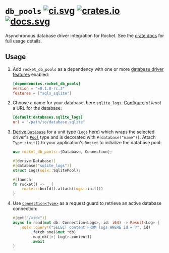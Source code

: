 # `db_pools` [![ci.svg]][ci] [![crates.io]][crate] [![docs.svg]][crate docs]

[crates.io]: https://img.shields.io/crates/v/rocket_db_pools.svg
[crate]: https://crates.io/crates/rocket_db_pools
[docs.svg]: https://img.shields.io/badge/web-master-red.svg?style=flat&label=docs&colorB=d33847
[crate docs]: https://api.rocket.rs/v0.5-rc/rocket_db_pools
[ci.svg]: https://github.com/SergioBenitez/Rocket/workflows/CI/badge.svg
[ci]: https://github.com/SergioBenitez/Rocket/actions

Asynchronous database driver integration for Rocket. See the [crate docs] for
full usage details.

## Usage

1. Add `rocket_db_pools` as a dependency with one or more [database driver
   features] enabled:

   ```toml
   [dependencies.rocket_db_pools]
   version = "=0.1.0-rc.3"
   features = ["sqlx_sqlite"]
   ```

2. Choose a name for your database, here `sqlite_logs`. [Configure] _at least_ a
   URL for the database:

   ```toml
   [default.databases.sqlite_logs]
   url = "/path/to/database.sqlite"
   ```

3. [Derive `Database`] for a unit type (`Logs` here) which
   wraps the selected driver's [`Pool`] type and is decorated with
   `#[database("name")]`. Attach `Type::init()` to your application's `Rocket`
   to initialize the database pool:

   ```rust
   use rocket_db_pools::{Database, Connection};

   #[derive(Database)]
   #[database("sqlite_logs")]
   struct Logs(sqlx::SqlitePool);

   #[launch]
   fn rocket() -> _ {
       rocket::build().attach(Logs::init())
   }
   ```

4. Use [`Connection<Type>`] as a request guard to retrieve an
   active database connection:

   ```rust
   #[get("/<id>")]
   async fn read(mut db: Connection<Logs>, id: i64) -> Result<Log> {
       sqlx::query!("SELECT content FROM logs WHERE id = ?", id)
           .fetch_one(&mut *db)
           .map_ok(|r| Log(r.content))
           .await
   }
   ```

[database driver features]: https://api.rocket.rs/v0.5-rc/rocket_db_pools/index.html#supported-drivers
[`Pool`]: https://api.rocket.rs/v0.5-rc/rocket_db_pools/index.html#supported-drivers
[Configure]: https://api.rocket.rs/v0.5-rc/rocket_db_pools/index.html#configuration
[Derive `Database`]: https://api.rocket.rs/v0.5-rc/rocket_db_pools/derive.Database.html
[`Connection<Type>`]: https://api.rocket.rs/v0.5-rc/rocket_db_pools/struct.Connection.html
